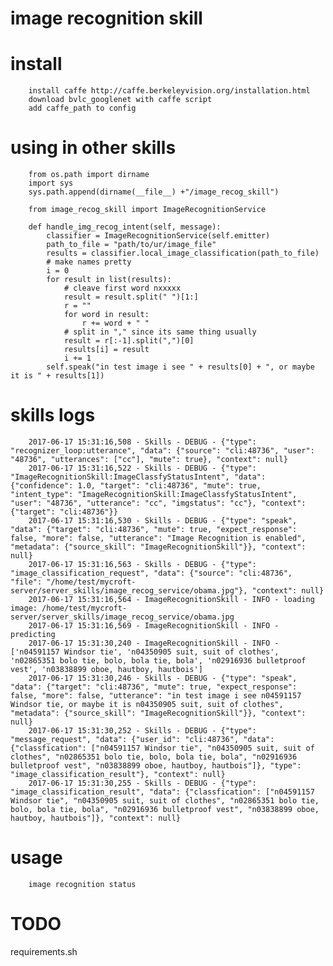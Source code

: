 # image recognition skill


# install

        install caffe http://caffe.berkeleyvision.org/installation.html
        download bvlc_googlenet with caffe script
        add caffe_path to config


# using in other skills

        from os.path import dirname
        import sys
        sys.path.append(dirname(__file__) +"/image_recog_skill")

        from image_recog_skill import ImageRecognitionService

        def handle_img_recog_intent(self, message):
            classifier = ImageRecognitionService(self.emitter)
            path_to_file = "path/to/ur/image_file"
            results = classifier.local_image_classification(path_to_file)
            # make names pretty
            i = 0
            for result in list(results):
                # cleave first word nxxxxx
                result = result.split(" ")[1:]
                r = ""
                for word in result:
                    r += word + " "
                # split in "," since its same thing usually
                result = r[:-1].split(",")[0]
                results[i] = result
                i += 1
            self.speak("in test image i see " + results[0] + ", or maybe it is " + results[1])



# skills logs

        2017-06-17 15:31:16,508 - Skills - DEBUG - {"type": "recognizer_loop:utterance", "data": {"source": "cli:48736", "user": "48736", "utterances": ["cc"], "mute": true}, "context": null}
        2017-06-17 15:31:16,522 - Skills - DEBUG - {"type": "ImageRecognitionSkill:ImageClassfyStatusIntent", "data": {"confidence": 1.0, "target": "cli:48736", "mute": true, "intent_type": "ImageRecognitionSkill:ImageClassfyStatusIntent", "user": "48736", "utterance": "cc", "imgstatus": "cc"}, "context": {"target": "cli:48736"}}
        2017-06-17 15:31:16,530 - Skills - DEBUG - {"type": "speak", "data": {"target": "cli:48736", "mute": true, "expect_response": false, "more": false, "utterance": "Image Recognition is enabled", "metadata": {"source_skill": "ImageRecognitionSkill"}}, "context": null}
        2017-06-17 15:31:16,563 - Skills - DEBUG - {"type": "image_classification_request", "data": {"source": "cli:48736", "file": "/home/test/mycroft-server/server_skills/image_recog_service/obama.jpg"}, "context": null}
        2017-06-17 15:31:16,564 - ImageRecognitionSkill - INFO - loading image: /home/test/mycroft-server/server_skills/image_recog_service/obama.jpg
        2017-06-17 15:31:16,569 - ImageRecognitionSkill - INFO - predicting
        2017-06-17 15:31:30,240 - ImageRecognitionSkill - INFO - ['n04591157 Windsor tie', 'n04350905 suit, suit of clothes', 'n02865351 bolo tie, bolo, bola tie, bola', 'n02916936 bulletproof vest', 'n03838899 oboe, hautboy, hautbois']
        2017-06-17 15:31:30,246 - Skills - DEBUG - {"type": "speak", "data": {"target": "cli:48736", "mute": true, "expect_response": false, "more": false, "utterance": "in test image i see n04591157 Windsor tie, or maybe it is n04350905 suit, suit of clothes", "metadata": {"source_skill": "ImageRecognitionSkill"}}, "context": null}
        2017-06-17 15:31:30,252 - Skills - DEBUG - {"type": "message_request", "data": {"user_id": "cli:48736", "data": {"classfication": ["n04591157 Windsor tie", "n04350905 suit, suit of clothes", "n02865351 bolo tie, bolo, bola tie, bola", "n02916936 bulletproof vest", "n03838899 oboe, hautboy, hautbois"]}, "type": "image_classification_result"}, "context": null}
        2017-06-17 15:31:30,255 - Skills - DEBUG - {"type": "image_classification_result", "data": {"classfication": ["n04591157 Windsor tie", "n04350905 suit, suit of clothes", "n02865351 bolo tie, bolo, bola tie, bola", "n02916936 bulletproof vest", "n03838899 oboe, hautboy, hautbois"]}, "context": null}

# usage

        image recognition status

# TODO

requirements.sh

